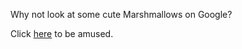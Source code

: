 Why not look at some cute Marshmallows on Google?

Click [here](https://www.google.com.pk/search?q=marshmallow&rlz=1C1CHZL_enPK709PK710&espv=2&biw=1920&bih=910&source=lnms&tbm=isch&sa=X&ved=0ahUKEwilsofzlbnPAhWG0hoKHR4VAL4Q_AUICCgB#tbm=isch&q=cute+marshmallow) to be amused.
